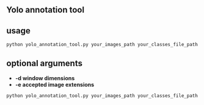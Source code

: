 ## Yolo annotation tool

## usage

```sh
python yolo_annotation_tool.py your_images_path your_classes_file_path 
```

## optional arguments

- **-d window dimensions**
- **-e accepted image extensions**

```sh
python yolo_annotation_tool.py your_images_path your_classes_file_path -d 1200,700 -e .jpg,.png
```

